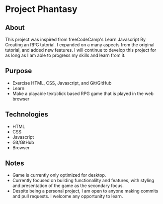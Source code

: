 <h1>Project Phantasy</h1>
<h2>About</h2>
<p>
  This project was inspired from freeCodeCamp's Learn Javascript By Creating an RPG tutorial. I expanded on a many aspects from the original tutorial, and added new features. 
  I will continue to develop this project for as long as I am able to progress my skills and learn from it. 
</p>

<h2>Purpose</h2>
<ul>
  <li>Exercise HTML, CSS, Javascript, and Git/GitHub</li>
  <li>Learn</li>
  <li>Make a playable text/click based RPG game that is played in the web browser</li>
</ul>

<h2>Technologies</h2>
<ul>
<li>HTML</li>
<li>CSS</li>
<li>Javascript</li>
<li>Git/GitHub</li>
<li>Browser</li>
</ul>

<h2>Notes</h2>
<ul>
  <li> Game is currently only optimized for desktop. </li>
  <li> Currently focused on building functionalilty and features, with styling and presentation of the game as the secondary focus. </li>
  <li> Despite being a personal project, I am open to anyone making commits and pull requests. I welcome any opportunity to learn. </li>
</ul>
